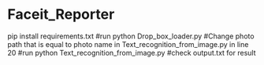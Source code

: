 # Faceit_Reporter

pip install requirements.txt
#run
python Drop_box_loader.py
#Change photo path that is equal to photo name  in Text_recognition_from_image.py in line 20 
#run
python Text_recognition_from_image.py
#check output.txt for result
